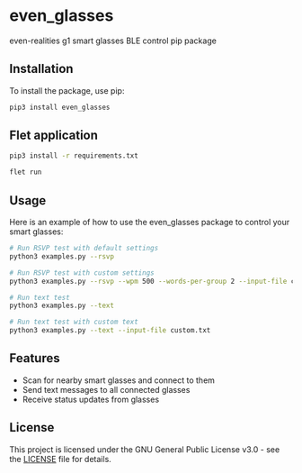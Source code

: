 # even_glasses

even-realities g1 smart glasses BLE control pip package

## Installation

To install the package, use pip:

```sh
pip3 install even_glasses
```

## Flet application

```sh
pip3 install -r requirements.txt
```

```sh
flet run
```

## Usage

Here is an example of how to use the even_glasses package to control your smart glasses:

```sh
# Run RSVP test with default settings
python3 examples.py --rsvp

# Run RSVP test with custom settings
python3 examples.py --rsvp --wpm 500 --words-per-group 2 --input-file custom.txt

# Run text test
python3 examples.py --text

# Run text test with custom text
python3 examples.py --text --input-file custom.txt
```


## Features

- Scan for nearby smart glasses and connect to them
- Send text messages to all connected glasses
- Receive status updates from glasses

## License

This project is licensed under the GNU General Public License v3.0 - see the [LICENSE](LICENSE) file for details.
